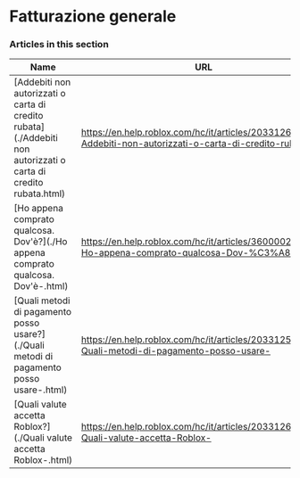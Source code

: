 # Fatturazione generale  
### Articles in this section
Name|URL
-|-
[Addebiti non autorizzati o carta di credito rubata](./Addebiti non autorizzati o carta di credito rubata.html) |https://en.help.roblox.com/hc/it/articles/203312650-Addebiti-non-autorizzati-o-carta-di-credito-rubata
[Ho appena comprato qualcosa. Dov'è?](./Ho appena comprato qualcosa. Dov'è-.html) |https://en.help.roblox.com/hc/it/articles/360000230723-Ho-appena-comprato-qualcosa-Dov-%C3%A8-
[Quali metodi di pagamento posso usare?](./Quali metodi di pagamento posso usare-.html) |https://en.help.roblox.com/hc/it/articles/203312580-Quali-metodi-di-pagamento-posso-usare-
[Quali valute accetta Roblox?](./Quali valute accetta Roblox-.html) |https://en.help.roblox.com/hc/it/articles/203312600-Quali-valute-accetta-Roblox-